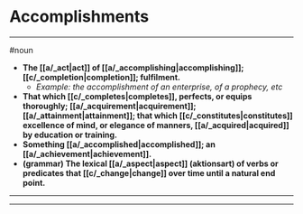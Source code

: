 # Accomplishments
---
#noun
- **The [[a/_act|act]] of [[a/_accomplishing|accomplishing]]; [[c/_completion|completion]]; fulfilment.**
	- _Example: the accomplishment of an enterprise, of a prophecy, etc_
- **That which [[c/_completes|completes]], perfects, or equips thoroughly; [[a/_acquirement|acquirement]]; [[a/_attainment|attainment]]; that which [[c/_constitutes|constitutes]] excellence of mind, or elegance of manners, [[a/_acquired|acquired]] by education or training.**
- **Something [[a/_accomplished|accomplished]]; an [[a/_achievement|achievement]].**
- **(grammar) The lexical [[a/_aspect|aspect]] (aktionsart) of verbs or predicates that [[c/_change|change]] over time until a natural end point.**
---
---
